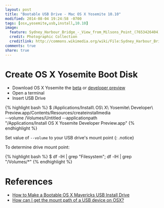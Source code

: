 ```yaml
---
layout: post
title: "Bootable USB Drive - Mac OS X Yosemite 10.10"
modified: 2014-08-04 19:24:58 -0700
tags: [osx,yosemite,usb,install,10.10]
image:
  feature: Sydney_Harbour_Bridge_-_View_from_Milsons_Point_(7653426404).jpg
  credit: Photographic Collection
  creditlink: http://commons.wikimedia.org/wiki/File:Sydney_Harbour_Bridge_-_View_from_Milsons_Point_(7653426404).jpg#file
comments: true
share: true
---
```



# Create OS X Yosemite Boot Disk

- Download OS X Yosemite the [beta](https://www.apple.com/osx/preview/) or [developer preview](https://developer.apple.com/osx/whats-new/)
- Open a terminal
- Insert USB Drive

{% highlight bash %}
$ /Applications/Install\ OS\ X\ Yosemite\ Developer\ Preview.app/Contents/Resources/createinstallmedia \
  --volume /Volumes/Untitled --applicationpath \
  "/Applications/Install OS X Yosemite Developer Preview.app"
{% endhighlight %}

Set value of `--volume` to your USB drive's mount point
{: .notice}

To determine drive mount point:

{% highlight bash %}
$ df -lH | grep "Filesystem"; df -lH | grep "/Volumes/*"
{% endhighlight %}


# References

- [How to Make a Bootable OS X Mavericks USB Install Drive](http://osxdaily.com/2013/06/12/make-boot-os-x-mavericks-usb-install-drive/)
- [How can I get the mount path of a USB device on OSX?](http://superuser.com/questions/429058/how-can-i-get-the-mount-path-of-a-usb-device-on-osx)